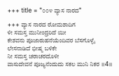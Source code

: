 +++
title = "೦೦೪ ವ್ಯಾಸ ನಾರದ"

+++
ವ್ಯಾಸ ನಾರದ ರೋಮಶಾದಿಗ  
ಳೀ ಸಮಸ್ತ ಮುನೀಂದ್ರರಿದೆ ಯೀ  
ಕೇಶವನು ಪೂಜಾರುಹನೆಯೆಂದಿವರ ಬೆಸಗೊಳ್ಳೈ  
ಲೇಸನಾಡಿದೆ ಭೀಷ್ಮ ಬಳಿಕೇ  
ನೀ ಸಮಸ್ತ ಚರಾಚರದೊಳೀ  
ವಾಸುದೇವನೆ ಪೂಜ್ಯನೆಂದುದು ಸಕಲ ಮುನಿ ನಿಕರ     ॥4॥